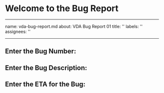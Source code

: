 # Welcome to the Bug Report
---
name: vda-bug-report.md
about: VDA Bug Report 01
title: ''
labels: ''
assignees: ''

---


## Enter the Bug Number:
## Enter the Bug Description:
## Enter the ETA for the Bug:


